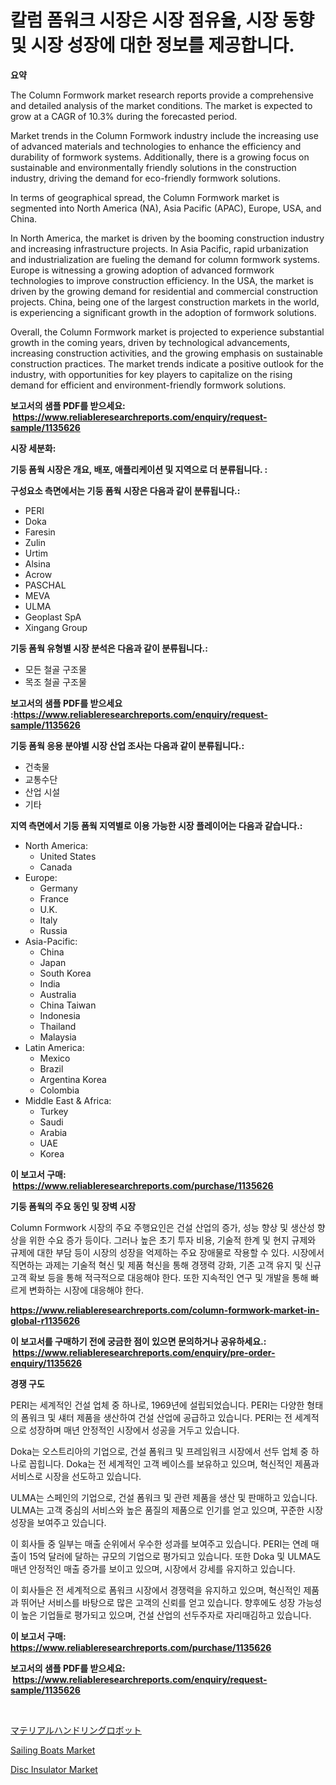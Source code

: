 <p><h1>칼럼 폼워크 시장은 시장 점유율, 시장 동향 및 시장 성장에 대한 정보를 제공합니다.</h1></p><p><strong>요약</strong></p>
<p><p>The Column Formwork market research reports provide a comprehensive and detailed analysis of the market conditions. The market is expected to grow at a CAGR of 10.3% during the forecasted period. </p><p>Market trends in the Column Formwork industry include the increasing use of advanced materials and technologies to enhance the efficiency and durability of formwork systems. Additionally, there is a growing focus on sustainable and environmentally friendly solutions in the construction industry, driving the demand for eco-friendly formwork solutions.</p><p>In terms of geographical spread, the Column Formwork market is segmented into North America (NA), Asia Pacific (APAC), Europe, USA, and China. </p><p>In North America, the market is driven by the booming construction industry and increasing infrastructure projects. In Asia Pacific, rapid urbanization and industrialization are fueling the demand for column formwork systems. Europe is witnessing a growing adoption of advanced formwork technologies to improve construction efficiency. In the USA, the market is driven by the growing demand for residential and commercial construction projects. China, being one of the largest construction markets in the world, is experiencing a significant growth in the adoption of formwork solutions.</p><p>Overall, the Column Formwork market is projected to experience substantial growth in the coming years, driven by technological advancements, increasing construction activities, and the growing emphasis on sustainable construction practices. The market trends indicate a positive outlook for the industry, with opportunities for key players to capitalize on the rising demand for efficient and environment-friendly formwork solutions.</p></p>
<p><strong>보고서의 샘플 PDF를 받으세요: &nbsp;<a href="https://www.reliableresearchreports.com/enquiry/request-sample/1135626">https://www.reliableresearchreports.com/enquiry/request-sample/1135626</a></strong></p>
<p><strong>시장 세분화:</strong></p>
<p><strong> 기둥 폼웍 시장은 개요, 배포, 애플리케이션 및 지역으로 더 분류됩니다. :</strong></p>
<p><strong>구성요소 측면에서는 기둥 폼웍 시장은 다음과 같이 분류됩니다.:</strong></p>
<p><ul><li>PERI</li><li>Doka</li><li>Faresin</li><li>Zulin</li><li>Urtim</li><li>Alsina</li><li>Acrow</li><li>PASCHAL</li><li>MEVA</li><li>ULMA</li><li>Geoplast SpA</li><li>Xingang Group</li></ul></p>
<p><strong> 기둥 폼웍 유형별 시장 분석은 다음과 같이 분류됩니다.:</strong></p>
<p><ul><li>모든 철골 구조물</li><li>목조 철골 구조물</li></ul></p>
<p><strong>보고서의 샘플 PDF를 받으세요 :<a href="https://www.reliableresearchreports.com/enquiry/request-sample/1135626">https://www.reliableresearchreports.com/enquiry/request-sample/1135626</a></strong></p>
<p><strong> 기둥 폼웍 응용 분야별 시장 산업 조사는 다음과 같이 분류됩니다.:</strong></p>
<p><ul><li>건축물</li><li>교통수단</li><li>산업 시설</li><li>기타</li></ul></p>
<p><strong>지역 측면에서 기둥 폼웍 지역별로 이용 가능한 시장 플레이어는 다음과 같습니다.:</strong></p>
<p><ul>
    <li>
        North America:
        <ul>
            <li>United States</li>
            <li>Canada</li>
        </ul>
    </li>
    <li>
        Europe:
        <ul>
            <li>Germany</li>
            <li>France</li>
            <li>U.K.</li>
            <li>Italy</li>
            <li>Russia</li>
        </ul>
    </li>
    <li>
        Asia-Pacific:
        <ul>
            <li>China</li>
            <li>Japan</li>
            <li>South Korea</li>
            <li>India</li>
            <li>Australia</li>
            <li>China Taiwan</li>
            <li>Indonesia</li>
            <li>Thailand</li>
            <li>Malaysia</li>
        </ul>
    </li>
    <li>
        Latin America:
        <ul>
            <li>Mexico</li>
            <li>Brazil</li>
            <li>Argentina Korea</li>
            <li>Colombia</li>
        </ul>
    </li>
    <li>
        Middle East & Africa:
        <ul>
            <li>Turkey</li>
            <li>Saudi</li>
            <li>Arabia</li>
            <li>UAE</li>
            <li>Korea</li>
        </ul>
    </li>
    </ul></p>
<p><strong>이 보고서 구매: &nbsp;<a href="https://www.reliableresearchreports.com/purchase/1135626">https://www.reliableresearchreports.com/purchase/1135626</a></strong></p>
<p><strong>기둥 폼웍의 주요 동인 및 장벽 시장</strong></p>
<p><p>Column Formwork 시장의 주요 주행요인은 건설 산업의 증가, 성능 향상 및 생산성 향상을 위한 수요 증가 등이다. 그러나 높은 초기 투자 비용, 기술적 한계 및 현지 규제와 규제에 대한 부담 등이 시장의 성장을 억제하는 주요 장애물로 작용할 수 있다. 시장에서 직면하는 과제는 기술적 혁신 및 제품 혁신을 통해 경쟁력 강화, 기존 고객 유지 및 신규 고객 확보 등을 통해 적극적으로 대응해야 한다. 또한 지속적인 연구 및 개발을 통해 빠르게 변화하는 시장에 대응해야 한다.</p></p>
<p><strong><a href="https://www.reliableresearchreports.com/column-formwork-market-in-global-r1135626">https://www.reliableresearchreports.com/column-formwork-market-in-global-r1135626</a></strong></p>
<p><strong>이 보고서를 구매하기 전에 궁금한 점이 있으면 문의하거나 공유하세요.: &nbsp;<a href="https://www.reliableresearchreports.com/enquiry/pre-order-enquiry/1135626">https://www.reliableresearchreports.com/enquiry/pre-order-enquiry/1135626</a></strong></p>
<p><strong>경쟁 구도</strong></p>
<p><p>PERI는 세계적인 건설 업체 중 하나로, 1969년에 설립되었습니다. PERI는 다양한 형태의 폼워크 및 섀터 제품을 생산하여 건설 산업에 공급하고 있습니다. PERI는 전 세계적으로 성장하며 매년 안정적인 시장에서 성공을 거두고 있습니다. </p><p>Doka는 오스트리아의 기업으로, 건설 폼워크 및 프레임워크 시장에서 선두 업체 중 하나로 꼽힙니다. Doka는 전 세계적인 고객 베이스를 보유하고 있으며, 혁신적인 제품과 서비스로 시장을 선도하고 있습니다.</p><p>ULMA는 스페인의 기업으로, 건설 폼워크 및 관련 제품을 생산 및 판매하고 있습니다. ULMA는 고객 중심의 서비스와 높은 품질의 제품으로 인기를 얻고 있으며, 꾸준한 시장 성장을 보여주고 있습니다.</p><p>이 회사들 중 일부는 매출 순위에서 우수한 성과를 보여주고 있습니다. PERI는 연례 매출이 15억 달러에 달하는 규모의 기업으로 평가되고 있습니다. 또한 Doka 및 ULMA도 매년 안정적인 매출 증가를 보이고 있으며, 시장에서 강세를 유지하고 있습니다.</p><p>이 회사들은 전 세계적으로 폼워크 시장에서 경쟁력을 유지하고 있으며, 혁신적인 제품과 뛰어난 서비스를 바탕으로 많은 고객의 신뢰를 얻고 있습니다. 향후에도 성장 가능성이 높은 기업들로 평가되고 있으며, 건설 산업의 선두주자로 자리매김하고 있습니다.</p></p>
<p><strong>이 보고서 구매: &nbsp; <a href="https://www.reliableresearchreports.com/purchase/1135626">https://www.reliableresearchreports.com/purchase/1135626</a></strong></p>
<p><strong>보고서의 샘플 PDF를 받으세요: &nbsp;<a href="https://www.reliableresearchreports.com/enquiry/request-sample/1135626">https://www.reliableresearchreports.com/enquiry/request-sample/1135626</a></strong><strong></strong></p>
<p>&nbsp;</p>
<p><p><a href="https://github.com/EstelWisozk1/Market-Research-Report-List-1/blob/main/848469229105.md">マテリアルハンドリングロボット</a></p><p><a href="https://github.com/Hazelklievgspy6vdcsmu106w/Market-Research-Report-List-2/blob/main/sailing-boats-market.md">Sailing Boats Market</a></p><p><a href="https://github.com/lubmix/Market-Research-Report-List-2/blob/main/disc-insulator-market.md">Disc Insulator Market</a></p></p>